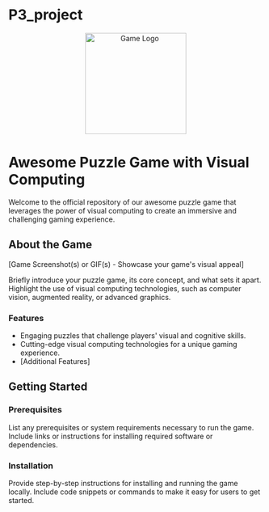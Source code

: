 # P3_project

<p align="center">
  <img src="game_logo.png" alt="Game Logo" width="200">
</p>

# Awesome Puzzle Game with Visual Computing

Welcome to the official repository of our awesome puzzle game that leverages the power of visual computing to create an immersive and challenging gaming experience.

## About the Game

[Game Screenshot(s) or GIF(s) - Showcase your game's visual appeal]

Briefly introduce your puzzle game, its core concept, and what sets it apart. Highlight the use of visual computing technologies, such as computer vision, augmented reality, or advanced graphics.

### Features

- Engaging puzzles that challenge players' visual and cognitive skills.
- Cutting-edge visual computing technologies for a unique gaming experience.
- [Additional Features]

## Getting Started

### Prerequisites

List any prerequisites or system requirements necessary to run the game. Include links or instructions for installing required software or dependencies.

### Installation

Provide step-by-step instructions for installing and running the game locally. Include code snippets or commands to make it easy for users to get started.
